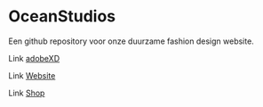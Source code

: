 # OceanStudios
Een github repository voor onze duurzame fashion design website.

Link [adobeXD]

Link [Website]

Link [Shop]

[adobeXD]: private/website.xd
[Website]: http://oceanstudios.nl/
[Shop]: http://oceanstudios.nl/shop
